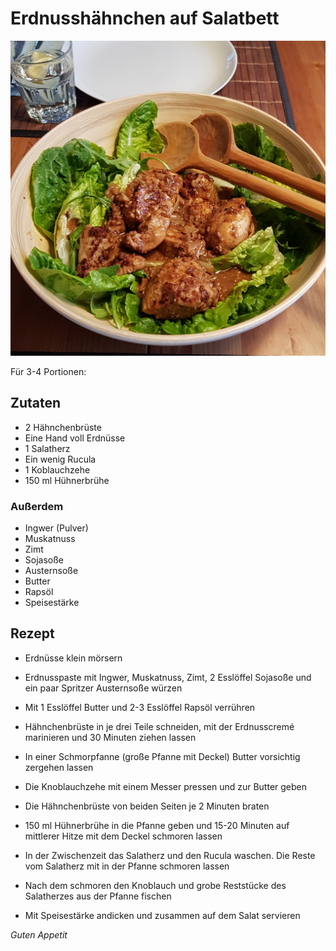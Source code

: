 # Erdnusshähnchen auf Salatbett

![img](imgs/Erdnusshaehnchen_auf_Salatbett.jpg)

Für 3-4 Portionen:

## Zutaten
- 2 Hähnchenbrüste
- Eine Hand voll Erdnüsse
- 1 Salatherz
- Ein wenig Rucula
- 1 Koblauchzehe
- 150 ml Hühnerbrühe

### Außerdem
- Ingwer (Pulver)
- Muskatnuss
- Zimt
- Sojasoße
- Austernsoße
- Butter
- Rapsöl
- Speisestärke

## Rezept
- Erdnüsse klein mörsern

- Erdnusspaste mit Ingwer, Muskatnuss, Zimt, 2 Esslöffel Sojasoße und ein paar Spritzer Austernsoße würzen

- Mit 1 Esslöffel Butter und 2-3 Esslöffel Rapsöl verrühren

- Hähnchenbrüste in je drei Teile schneiden, mit der Erdnusscremé marinieren und 30 Minuten ziehen lassen

- In einer Schmorpfanne (große Pfanne mit Deckel) Butter vorsichtig zergehen lassen 

- Die Knoblauchzehe mit einem Messer pressen und zur Butter geben

- Die Hähnchenbrüste von beiden Seiten je 2 Minuten braten

- 150 ml Hühnerbrühe in die Pfanne geben und 15-20 Minuten auf mittlerer Hitze mit dem Deckel schmoren lassen

- In der Zwischenzeit das Salatherz und den Rucula waschen. Die Reste vom Salatherz mit in der Pfanne schmoren lassen

- Nach dem schmoren den Knoblauch und grobe Reststücke des Salatherzes aus der Pfanne fischen

- Mit Speisestärke andicken und zusammen auf dem Salat servieren

*Guten Appetit*
